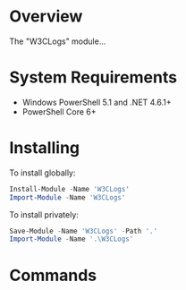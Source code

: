 # Overview

The "W3CLogs" module...

# System Requirements

* Windows PowerShell 5.1 and .NET 4.6.1+
* PowerShell Core 6+

# Installing

To install globally:

```powershell
Install-Module -Name 'W3CLogs'
Import-Module -Name 'W3CLogs'
```

To install privately:

```powershell
Save-Module -Name 'W3CLogs' -Path '.'
Import-Module -Name '.\W3CLogs'
```

# Commands
